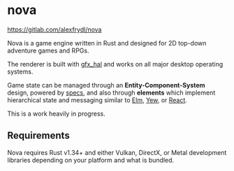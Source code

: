# nova

https://gitlab.com/alexfrydl/nova

Nova is a game engine written in Rust and designed for 2D top-down adventure
games and RPGs.

The renderer is built with [gfx_hal][1] and works on all major desktop operating
systems.

Game state can be managed through an **Entity-Component-System** design, powered
by [specs][2], and also through **elements** which implement hierarchical state
and messaging similar to [Elm][4], [Yew][5], or [React][3].

[1]: https://github.com/gfx-rs/gfx
[2]: https://slide-rs.github.io/specs/
[3]: https://reactjs.org/
[4]: https://elm-lang.org/
[5]: https://github.com/DenisKolodin/yew

This is a work heavily in progress.

## Requirements

Nova requires Rust v1.34+ and either Vulkan, DirectX, or Metal development
libraries depending on your platform and what is bundled.
